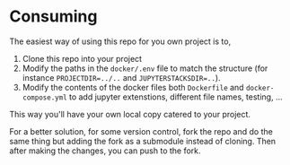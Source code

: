 # Consuming

The easiest way of using this repo for you own project is to,

1. Clone this repo into your project
2. Modify the paths in the `docker/.env` file to match the structure (for instance `PROJECTDIR=../..` and `JUPYTERSTACKSDIR=..`).
3. Modify the contents of the docker files both `Dockerfile` and `docker-compose.yml` to add jupyter extenstions, different file names, testing, ...

This way you'll have your own local copy catered to your project.

For a better solution, for some version control, fork the repo and do the same thing but adding
the fork as a submodule instead of cloning. Then after making the changes, you can push to the fork.
